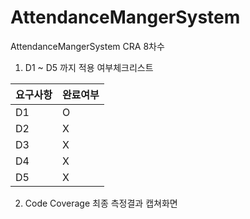 # AttendanceMangerSystem
AttendanceMangerSystem CRA 8차수

1. D1 ~ D5 까지 적용 여부체크리스트

   
|요구사항|완료여부|
|------|---|
|D1|O|
|D2|X|
|D3|X|
|D4|X|
|D5|X|


2. Code Coverage 최종 측정결과 캡쳐화면